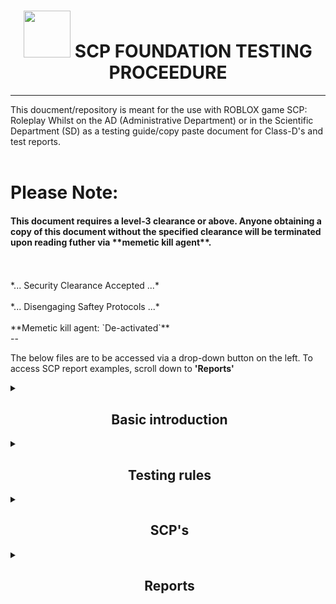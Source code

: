 <h1 align="center"><img src="https://upload.wikimedia.org/wikipedia/commons/thumb/e/ec/SCP_Foundation_%28emblem%29.svg/1200px-SCP_Foundation_%28emblem%29.svg.png" height=75px width=75px></img>&nbspSCP FOUNDATION TESTING PROCEEDURE</h1>

----
This doucment/repository is meant for the use with ROBLOX game SCP: Roleplay
Whilst on the AD (Administrative Department) or in the Scientific Department (SD) as a testing guide/copy paste document for Class-D's and test reports.
<br />
<br />
# Please Note:

<h4>This document requires a level-3 clearance or above. Anyone obtaining a copy of this document without the specified clearance will be terminated upon reading futher via **memetic kill agent**.</h4><br /><br />
*... Security Clearance Accepted ...*<br /><br />
*... Disengaging Saftey Protocols ...*<br /><br />
**Memetic kill agent: `De-activated`**<br />
--

The below files are to be accessed via a drop-down button on the left. To access SCP report examples, scroll down to **'Reports'** 

<details>
<summary><h2 align="center">&nbspBasic introduction</h2></summary>
Hello! I am [Position] Username,
 During the next few minutes, you will be subject to testing on an SCP,
 During this test we will analyse you AND the SCP.
</details>

<details>
<summary><h2 align="center">&nbspTesting rules</h2></summary>
There are a few rules to abide by. 1. Stay BEHIND the lead tester. 2. Stay IN-FRONT of any MTF/Guards (Guards must ensure this aswell). And most importantly do NOT attempt to take out any foundation personnel.
</details>

<details>
    <summary><h2 align="center">&nbspSCP's</h2></summary>
<details>
        <summary><h2 align="center">&nbspSECTOR-/// (SECTOR 3)</h2></summary>
<details>
    		<summary><h3 align="center">&nbspSCP-008</h3></summary>
During this session we will be testing SCP-008, Zombie virus.
 Which is located in Sector-///
 Please begin by showing me your clearance level (Keycard)
</details>
<details>
			<summary><h3 align="center">&nbspSCP-049</h3></summary>
During this session we will be testing SCP-049, Plague Doctor.
 Which is located in Sector-///
 Please begin by showing me your clearance level (Keycard)
</details>
<details>
			<summary><h3 align="center">&nbspSCP-096</h3></summary>
During this session we will be testing SCP-096, Shyguy.
 Which is located in Sector-///
 Please begin by showing me your clearance level (Keycard)
</details>
<details>
    		<summary><h3 align="center">&nbspSCP-457</h3></summary>
During this session we will be testing SCP-457, Burning Man.
 Which is located in Sector-///
 Please begin by showing me your clearance level (Keycard)
</details>
<details>
    		<summary><h3 align="center">&nbspSCP-966</h3></summary>
During this session we will be testing SCP-966's, Sleep Killers.
 Which is located in Sector-///
 Please begin by showing me your clearance level (Keycard)
</details>
</details>
<details>
                    <summary><h2 align="center">&nbspSECTOR-// (SECTOR 2)</h2></summary>
<details>
    <summary><h3 align="center">&nbspSCP-002</h3></summary>
During this session we will be testing SCP-002, The Living Room.
 Which is located in Sector-//
 Please begin by showing me your clearance level (Keycard)
</details>
<details>
		<summary><h3 align="center">&nbspSCP-023</h3></summary>
During this session we will be testing SCP-023, Black Shuck.
 Which is located in Sector-//
 Please begin by showing me your clearance level (Keycard)
</details>
<details>
			<summary><h3 align="center">&nbspSCP-131</h3></summary>
During this session we will be testing SCP-131, Eye-Pods.
 Which is located in Sector-//
 Please begin by showing me your clearance level (Keycard)
</details>
<details>
    	<summary><h3 align="center">&nbspSCP-173</h3></summary>
During this session we will be testing SCP-173, The Sculpure, Peanut.
 Which is located in Sector-//
 Please begin by showing me your clearance level (Keycard)
</details>
<details>
    	<summary><h3 align="center">&nbspSCP-409</h3></summary>
During this session we will be testing SCP-409, Contagious Crystal.
 Which is located in Sector-//
 Please begin by showing me your clearance level (Keycard)
</details>
<details>
    	<summary><h3 align="center">&nbspSCP-999</h3></summary>
During this session we will be testing SCP-999, The Tickle Monster.
 Which is located in Sector-//
 Please begin by showing me your clearance level (Keycard)
</details>
<details>
    	<summary><h3 align="center">&nbspSCP-1025</h3></summary>
During this session we will be testing SCP-1025, Encyclopedia of Common Diseases.
 Which is located in Sector-//
 Please begin by showing me your clearance level (Keycard)
</details>
<details>
    	<summary><h3 align="center">&nbspSCP-1299</h3></summary>
During this session we will be testing SCP-1299, Drowning Tub.
 Which is located in Sector-//
 Please begin by showing me your clearance level (Keycard)
</details>
<details>
    	<summary><h3 align="center">&nbspSCP-2950</h3></summary>
During this session we will be testing SCP-2950, Just a Chair.
 Which is located in Sector-//
 Please begin by showing me your clearance level (Keycard)
</details>
</details>
<details>
                        <summary><h2 align="center">&nbspSECTOR-/ (SECTOR 1)</h2></summary>
Not Applicable.
</details>
</details>


<details>
    <summary><h2 align="center">&nbspReports</h2></summary>
<details>
        <summary><h2 align="center">&nbspSECTOR-/// (SECTOR 3)</h2></summary>
<details>
    		<summary><h3 align="center">&nbspSCP-008</h3></summary>
Report: Test; SCP, SCP-008 AKA "Zombie virus"; Test status, Confirmed-Success; SCP Status, Contained.<br />
Report: Test; SCP, SCP-008 AKA "Zombie virus"; Test status, Confirmed-Success; SCP Status, Outbreak.<br />
Report: Test; SCP, SCP-008 AKA "Zombie virus"; Test status, Confirmed-Failure; SCP Status, Contained.<br />
Report: Test; SCP, SCP-008 AKA "Zombie virus"; Test status, Confirmed-Failure; SCP Status, Outbreak.
</details>
<details>
			<summary><h3 align="center">&nbspSCP-049</h3></summary>
Report: Test; SCP, SCP-049 AKA "Plague Doctor"; Test status, Confirmed-Success; SCP Status, Contained.<br />
Report: Test; SCP, SCP-049 AKA "Plague Doctor"; Test status, Confirmed-Success; SCP Status, Breached.<br />
Report: Test; SCP, SCP-049 AKA "Plague Doctor"; Test status, Confirmed-Failure; SCP Status, Contained.<br />
Report: Test; SCP, SCP-049 AKA "Plague Doctor"; Test status, Confirmed-Failure; SCP Status, Breached.
</details>
<details>
			<summary><h3 align="center">&nbspSCP-096</h3></summary>
Report: Test; SCP, SCP-096 AKA "Shyguy"; Test status, Confirmed-Success; SCP Status, Contained.<br />
Report: Test; SCP, SCP-096 AKA "Shyguy"; Test status, Confirmed-Success; SCP Status, Breached.<br />
Report: Test; SCP, SCP-096 AKA "Shyguy"; Test status, Confirmed-Failure; SCP Status, Contained.<br />
Report: Test; SCP, SCP-096 AKA "Shyguy"; Test status, Confirmed-Failure; SCP Status, Breached.
</details>
<details>
    		<summary><h3 align="center">&nbspSCP-457</h3></summary>
Report: Test; SCP, SCP-457 AKA "Burning Man"; Test status, Confirmed-Success; SCP Status, Contained.<br />
Report: Test; SCP, SCP-457 AKA "Burning Man"; Test status, Confirmed-Success; SCP Status, Breached.<br />
Report: Test; SCP, SCP-457 AKA "Burning Man"; Test status, Confirmed-Failure; SCP Status, Contained.<br />
Report: Test; SCP, SCP-457 AKA "Burning Man"; Test status, Confirmed-Failure; SCP Status, Breached.
</details>
<details>
    		<summary><h3 align="center">&nbspSCP-966</h3></summary>
Report: Test; SCP, SCP-966 AKA "Sleep Killers"; Test status, Confirmed-Success; SCP Status, Contained.<br />
Report: Test; SCP, SCP-966 AKA "Sleep Killers"; Test status, Confirmed-Success; SCP Status, Breached.<br />
Report: Test; SCP, SCP-966 AKA "Sleep Killers"; Test status, Confirmed-Failure; SCP Status, Contained.<br />
Report: Test; SCP, SCP-966 AKA "Sleep Killers"; Test status, Confirmed-Failure; SCP Status, Breached.
</details>
</details>
<details>
                    <summary><h2 align="center">&nbspSECTOR-// (SECTOR 2)</h2></summary>
<details>
    <summary><h3 align="center">&nbspSCP-002</h3></summary>
Report: Test; SCP, SCP-002 AKA "The Living Room"; Test status, Confirmed-Success; SCP Status, Secure.<br />
Report: Test; SCP, SCP-002 AKA "Black-Shuck"; Test status, Confirmed-Failure; SCP Status, Secure.
</details>
<details>
		<summary><h3 align="center">&nbspSCP-023</h3></summary>
Report: Test; SCP, SCP-023 AKA "Black-Shuck"; Test status, Confirmed-Success; SCP Status, Contained.<br />
Report: Test; SCP, SCP-023 AKA "Black-Shuck"; Test status, Confirmed-Success; SCP Status, Breached.<br />
Report: Test; SCP, SCP-023 AKA "Black-Shuck"; Test status, Confirmed-Failure; SCP Status, Contained.<br />
Report: Test; SCP, SCP-023 AKA "Black-Shuck"; Test status, Confirmed-Failure; SCP Status, Breached.
</details>
<details>
			<summary><h3 align="center">&nbspSCP-131</h3></summary>
Report: Test; SCP, SCP-131 AKA "EyePods"; Test status, Confirmed-Success; SCP Status, Contained.<br />
Report: Test; SCP, SCP-131 AKA "EyePods"; Test status, Confirmed-Success; SCP Status, Breached.<br />
Report: Test; SCP, SCP-131 AKA "EyePods"; Test status, Confirmed-Failure; SCP Status, Contained.<br />
Report: Test; SCP, SCP-131 AKA "EyePods"; Test status, Confirmed-Failure; SCP Status, Breached.
</details>
<details>
    	<summary><h3 align="center">&nbspSCP-173</h3></summary>
Report: Test; SCP, SCP-173 AKA "The Sculpture"; Test status, Confirmed-Success; SCP Status, Contained.<br />
Report: Test; SCP, SCP-173 AKA "The Sculpture"; Test status, Confirmed-Success; SCP Status, Breached.<br />
Report: Test; SCP, SCP-173 AKA "The Sculpture"; Test status, Confirmed-Failure; SCP Status, Contained.<br />
Report: Test; SCP, SCP-173 AKA "The Sculpture"; Test status, Confirmed-Failure; SCP Status, Breached.
</details>
<details>
    	<summary><h3 align="center">&nbspSCP-409</h3></summary>
Report: Test; SCP, SCP-409 AKA "Contagious Crystal"; Test status, Confirmed-Success; SCP Status, Contained.<br />
Report: Test; SCP, SCP-409 AKA "Contagious Crystal"; Test status, Confirmed-Success; SCP Status, Breached.<br />
Report: Test; SCP, SCP-409 AKA "Contagious Crystal"; Test status, Confirmed-Failure; SCP Status, Contained.<br />
Report: Test; SCP, SCP-409 AKA "Contagious Crystal"; Test status, Confirmed-Failure; SCP Status, Breached.
</details>
<details>
    	<summary><h3 align="center">&nbspSCP-999</h3></summary>
Report: Test; SCP, SCP-999 AKA "The Tickle Monster"; Test status, Confirmed-Success; SCP Status, Contained.<br />
Report: Test; SCP, SCP-999 AKA "The Tickle Monster"; Test status, Confirmed-Success; SCP Status, Breached.<br />
Report: Test; SCP, SCP-999 AKA "The Tickle Monster"; Test status, Confirmed-Failure; SCP Status, Contained.<br />
Report: Test; SCP, SCP-999 AKA "The Tickle Monster"; Test status, Confirmed-Failure; SCP Status, Breached.
</details>
<details>
    	<summary><h3 align="center">&nbspSCP-1025</h3></summary>
Report: Test; SCP, SCP-1025 AKA "Encyclopedia of Common Diseases"; Test status, Confirmed-Success; SCP Status, Contained.<br />
Report: Test; SCP, SCP-1025 AKA "Encyclopedia of Common Diseases"; Test status, Confirmed-Success; SCP Status, Breached.<br />
Report: Test; SCP, SCP-1025 AKA "Encyclopedia of Common Diseases"; Test status, Confirmed-Failure; SCP Status, Contained.<br />
Report: Test; SCP, SCP-1025 AKA "Encyclopedia of Common Diseases"; Test status, Confirmed-Failure; SCP Status, Breached.
</details>
<details>
    	<summary><h3 align="center">&nbspSCP-1299</h3></summary>
Report: Test; SCP, SCP-1299 AKA "Drowning Tub"; Test status, Confirmed-Success; SCP Status, Contained.<br />
Report: Test; SCP, SCP-1299 AKA "Drowning Tub"; Test status, Confirmed-Failure; SCP Status, Contained.<br />
</details>
<details>
    	<summary><h3 align="center">&nbspSCP-2950</h3></summary>
Report: Test; SCP, SCP-2950 AKA "Just a Chair"; Test status, Confirmed-Success; SCP Status, Contained.<br />
Report: Test; SCP, SCP- AKA "Just a Chair"; Test status, Confirmed-Failure; SCP Status, Contained.<br />
</details>
</details>
<details>
                        <summary><h2 align="center">&nbspSECTOR-/ (SECTOR 1)</h2></summary>
Not Applicable.
</details>
</details>
